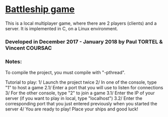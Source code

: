 # [Battleship game](https://en.wikipedia.org/wiki/Battleship_(game))
This is a local multiplayer game, where there are 2 players (clients) and a server.
It is implemented in C, on a Linux environment.

### Developed in December 2017 - January 2018 by Paul TORTEL & Vincent COURSAC

### Notes:
To compile the project, you must compile with "-pthread".

Tutorial to play:
1/ Launch the project twice
2/ In one of the console, type "1" to host a game
	2.1/ Enter a port that you will use to listen for connections
3/ For the other console, type "2" to join a game
	3.1/ Enter the IP of your server (if you want to play in local, type "localhost")
	3.2/ Enter the corresponding port that you just entered previously when you started the server
4/ You are ready to play! Place your ships and good luck!
